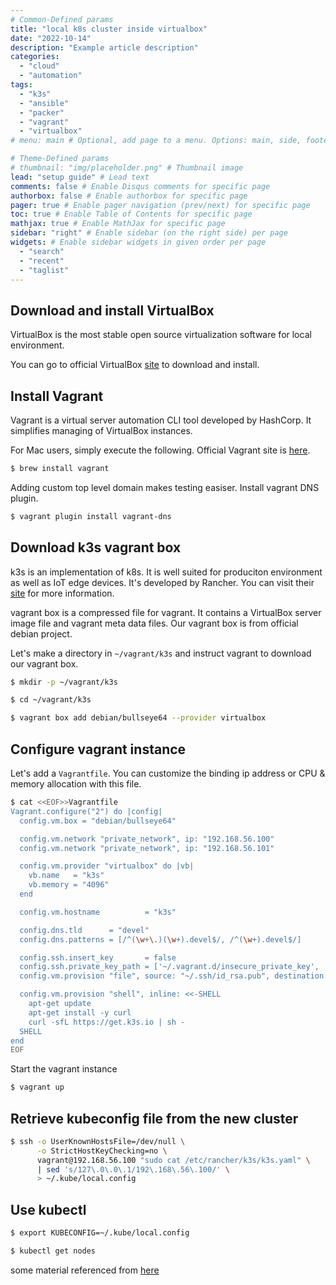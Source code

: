```yaml
---
# Common-Defined params
title: "local k8s cluster inside virtualbox"
date: "2022-10-14"
description: "Example article description"
categories:
  - "cloud"
  - "automation"
tags:
  - "k3s"
  - "ansible"
  - "packer"
  - "vagrant"
  - "virtualbox"
# menu: main # Optional, add page to a menu. Options: main, side, footer

# Theme-Defined params
# thumbnail: "img/placeholder.png" # Thumbnail image
lead: "setup guide" # Lead text
comments: false # Enable Disqus comments for specific page
authorbox: false # Enable authorbox for specific page
pager: true # Enable pager navigation (prev/next) for specific page
toc: true # Enable Table of Contents for specific page
mathjax: true # Enable MathJax for specific page
sidebar: "right" # Enable sidebar (on the right side) per page
widgets: # Enable sidebar widgets in given order per page
  - "search"
  - "recent"
  - "taglist"
---
```


## Download and install VirtualBox
VirtualBox is the most stable open source virtualization software for local environment.

You can go to official VirtualBox [site](https://www.virtualbox.org/wiki/Downloads) to download and install.

## Install Vagrant
Vagrant is a virtual server automation CLI tool developed by HashCorp. It simplifies managing of VirtualBox instances.

For Mac users, simply execute the following. Official Vagrant site is [here](https://www.vagrantup.com).
```bash
$ brew install vagrant
```

Adding custom top level domain makes testing easiser. Install vagrant DNS plugin.
```bash
$ vagrant plugin install vagrant-dns
```

## Download k3s vagrant box
k3s is an implementation of k8s. It is well suited for produciton environment as well as IoT edge devices. It's developed by Rancher. You can visit their [site](https://rancher.com) for more information.

vagrant box is a compressed file for vagrant. It contains a VirtualBox server image file and vagrant meta data files. Our vagrant box is from official debian project.

Let's make a directory in `~/vagrant/k3s` and instruct vagrant to download our vagrant box.
```bash
$ mkdir -p ~/vagrant/k3s

$ cd ~/vagrant/k3s

$ vagrant box add debian/bullseye64 --provider virtualbox
```

## Configure vagrant instance
Let's add a `Vagrantfile`. You can customize the binding ip address or CPU & memory allocation with this file.

```bash
$ cat <<EOF>>Vagrantfile
Vagrant.configure("2") do |config|
  config.vm.box = "debian/bullseye64"

  config.vm.network "private_network", ip: "192.168.56.100"
  config.vm.network "private_network", ip: "192.168.56.101"

  config.vm.provider "virtualbox" do |vb|
    vb.name   = "k3s"
    vb.memory = "4096"
  end

  config.vm.hostname          = "k3s"

  config.dns.tld      = "devel"
  config.dns.patterns = [/^(\w+\.)(\w+).devel$/, /^(\w+).devel$/]

  config.ssh.insert_key       = false
  config.ssh.private_key_path = ['~/.vagrant.d/insecure_private_key', '~/.ssh/id_rsa']
  config.vm.provision "file", source: "~/.ssh/id_rsa.pub", destination: "~/.ssh/authorized_keys"

  config.vm.provision "shell", inline: <<-SHELL
    apt-get update
    apt-get install -y curl
    curl -sfL https://get.k3s.io | sh -
  SHELL
end
EOF
```

Start the vagrant instance
```bash
$ vagrant up
```

## Retrieve kubeconfig file from the new cluster 
```bash
$ ssh -o UserKnownHostsFile=/dev/null \
      -o StrictHostKeyChecking=no \
      vagrant@192.168.56.100 "sudo cat /etc/rancher/k3s/k3s.yaml" \
      | sed 's/127\.0\.0\.1/192\.168\.56\.100/' \
      > ~/.kube/local.config
```

## Use kubectl
```bash
$ export KUBECONFIG=~/.kube/local.config

$ kubectl get nodes
```

some material referenced from [here](https://github.com/techiescamp/vagrant-kubeadm-kubernetes)